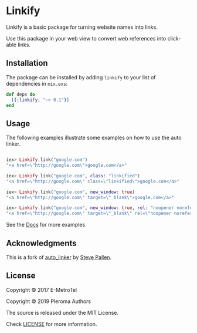 # Linkify

Linkify is a basic package for turning website names into links.

Use this package in your web view to convert web references into click-able links.

## Installation

The package can be installed by adding `linkify` to your list of dependencies in `mix.exs`:

```elixir
def deps do
  [{:linkify, "~> 0.1"}]
end
```

## Usage

The following examples illustrate some examples on how to use the auto linker.

```elixir

iex> Linkify.link("google.com")
"<a href=\"http://google.com\">google.com</a>"

iex> Linkify.link("google.com", class: "linkified")
"<a href=\"http://google.com\" class=\"linkified\">google.com</a>"

iex> Linkify.link("google.com", new_window: true)
"<a href=\"http://google.com\" target=\"_blank\">google.com</a>"

iex> Linkify.link("google.com", new_window: true, rel: "noopener noreferrer")
"<a href=\"http://google.com\" target=\"_blank\" rel=\"noopener noreferrer\">google.com</a>"
```

See the [Docs](https://hexdocs.pm/linkify/) for more examples

## Acknowledgments

This is a fork of [auto_linker](https://github.com/smpallen99/auto_linker) by [Steve Pallen](https://github.com/smpallen99).

## License

Copyright © 2017 E-MetroTel

Copyright © 2019 Pleroma Authors

The source is released under the MIT License.

Check [LICENSE](LICENSE) for more information.
